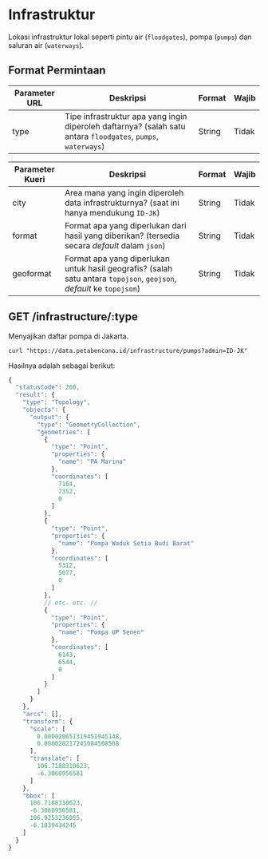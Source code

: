 # Infrastruktur

Lokasi infrastruktur lokal seperti pintu air (`floodgates`), pompa (`pumps`) dan saluran air (`waterways`).

## Format Permintaan

| Parameter URL | Deskripsi                                                                                                     | Format | Wajib |
| ------------- | ------------------------------------------------------------------------------------------------------------- | ------ | ----- |
| type          | Tipe infrastruktur apa yang ingin diperoleh daftarnya? (salah satu antara `floodgates`, `pumps`, `waterways`) | String | Tidak |

| Parameter Kueri | Deskripsi                                                                                                            | Format | Wajib |
| --------------- | -------------------------------------------------------------------------------------------------------------------- | ------ | ----- |
| city            | Area mana yang ingin diperoleh data infrastrukturnya? (saat ini hanya mendukung `ID-JK`)                             | String | Tidak |
| format          | Format apa yang diperlukan dari hasil yang diberikan? (tersedia secara _default_ dalam `json`)                       | String | Tidak |
| geoformat       | Format apa yang diperlukan untuk hasil geografis? (salah satu antara `topojson`, `geojson`, _default_ ke `topojson`) | String | Tidak |

## GET /infrastructure/:type

Menyajikan daftar pompa di Jakarta.

```
curl "https://data.petabencana.id/infrastructure/pumps?admin=ID-JK"
```

Hasilnya adalah sebagai berikut:

```javascript
{
  "statusCode": 200,
  "result": {
    "type": "Topology",
    "objects": {
      "output": {
        "type": "GeometryCollection",
        "geometries": [
          {
            "type": "Point",
            "properties": {
              "name": "PA Marina"
            },
            "coordinates": [
              7164,
              7352,
              0
            ]
          },
          {
            "type": "Point",
            "properties": {
              "name": "Pompa Waduk Setia Budi Barat"
            },
            "coordinates": [
              5312,
              5077,
              0
            ]
          },
          // etc. etc. //
          {
            "type": "Point",
            "properties": {
              "name": "Pompa UP Senen"
            },
            "coordinates": [
              6143,
              6544,
              0
            ]
          }
        ]
      }
    },
    "arcs": [],
    "transform": {
      "scale": [
        0.000020651319451945148,
        0.000020217245084508508
      ],
      "translate": [
        106.7188310623,
        -6.3060956581
      ]
    },
    "bbox": [
      106.7188310623,
      -6.3060956581,
      106.9253236055,
      -6.1039434245
    ]
  }
}
```

